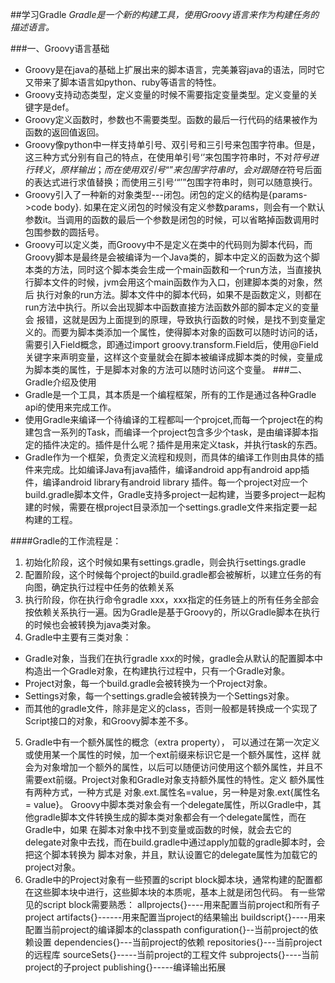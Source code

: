 ##学习Gradle
*Gradle是一个新的构建工具，使用Groovy语言来作为构建任务的描述语言。*

###一、Groovy语言基础
- Groovy是在java的基础上扩展出来的脚本语言，完美兼容java的语法，同时它又带来了脚本语言如python、ruby等语言的特性。
- Groovy支持动态类型，定义变量的时候不需要指定变量类型。定义变量的关键字是def。
- Groovy定义函数时，参数也不需要类型。函数的最后一行代码的结果被作为函数的返回值返回。
- Groovy像python中一样支持单引号、双引号和三引号来包围字符串。但是，这三种方式分别有自己的特点，在使用单引号‘’来包围字符串时，不对$符 号进行转义，原样输出；而在使用双引号“”来包围字符串时，会对跟随在$符号后面的表达式进行求值替换；而使用三引号‘“’”包围字符串时，则可以随意换行。
- Groovy引入了一种新的对象类型---闭包。闭包的定义的结构是{params->code body}.  如果在定义闭包的时候没有定义参数params，则会有一个默认参数it。当调用的函数的最后一个参数是闭包的时候，可以省略掉函数调用时包围参数的圆括号。
- Groovy可以定义类，而Groovy中不是定义在类中的代码则为脚本代码，而Groovy脚本是最终是会被编译为一个Java类的，脚本中定义的函数为这个脚本类的方法，同时这个脚本类会生成一个main函数和一个run方法，当直接执行脚本文件的时候，jvm会用这个main函数作为入口，创建脚本类的对象，然后
执行对象的run方法。脚本文件中的脚本代码，如果不是函数定义，则都在run方法中执行。所以会出现脚本中函数直接方法函数外部的脚本定义的变量会
报错，这就是因为上面提到的原理，导致执行函数的时候，是找不到变量定义的。而要为脚本类添加一个属性，使得脚本对象的函数可以随时访问的话，需要引入Field概念，即通过import groovy.transform.Field后，使用@Field关键字来声明变量，这样这个变量就会在脚本被编译成脚本类的时候，变量成为脚本类的属性，于是脚本对象的方法可以随时访问这个变量。
###二、Gradle介绍及使用
- Gradle是一个工具，其本质是一个编程框架，所有的工作是通过各种Gradle api的使用来完成工作。
- 使用Gradle来编译一个待编译的工程都叫一个projcet,而每一个project在的构建包含一系列的Task，而编译一个project包含多少个task，是由编译脚本指定的插件决定的。插件是什么呢？插件是用来定义task，并执行task的东西。
- Gradle作为一个框架，负责定义流程和规则，而具体的编译工作则由具体的插件来完成。比如编译Java有java插件，编译android app有android app插件，编译android library有android library 插件。每一个project对应一个build.gradle脚本文件，Gradle支持多project一起构建，当要多project一起构建的时候，需要在根project目录添加一个settings.gradle文件来指定要一起构建的工程。

####Gradle的工作流程是：
1. 初始化阶段，这个时候如果有settings.gradle，则会执行settings.gradle
2. 配置阶段，这个时候每个project的build.gradle都会被解析，以建立任务的有向图，确定执行过程中任务的依赖关系
3. 执行阶段，你在执行命令gradle xxx，xxx指定的任务链上的所有任务全部会按依赖关系执行一遍。因为Gradle是基于Groovy的，所以Gradle脚本在执行的时候也会被转换为java类对象。
4. Gradle中主要有三类对象：
  - Gradle对象，当我们在执行gradle xxx的时候，gradle会从默认的配置脚本中构造出一个Gradle对象，在构建执行过程中，只有一个Gradle对象。
  - Project对象，每一个build.gradle会被转换为一个Project对象。
  - Settings对象，每一个settings.gradle会被转换为一个Settings对象。
  - 而其他的gradle文件，除非是定义的class，否则一般都是转换成一个实现了Script接口的对象，和Groovy脚本差不多。
5. Gradle中有一个额外属性的概念（extra property）， 可以通过在第一次定义或使用某一个属性的时候，加一个ext前缀来标识它是一个额外属性，这样
就会为对象增加一个额外的属性，以后可以随便访问使用这个额外属性，并且不需要ext前缀。Project对象和Gradle对象支持额外属性的特性。定义
额外属性有两种方式，一种方式是 对象.ext.属性名=value，另一种是对象.ext{属性名 = value}。
Groovy中脚本类对象会有一个delegate属性，所以Gradle中，其他gradle脚本文件转换生成的脚本类对象都会有一个delegate属性，而在Gradle中，如果
在脚本对象中找不到变量或函数的时候，就会去它的delegate对象中去找，而在build.gradle中通过apply加载的gradle脚本时，会把这个脚本转换为
脚本对象，并且，默认设置它的delegate属性为加载它的project对象。
6. Gradle中的Project对象有一些预置的script block脚本块，通常构建的配置都在这些脚本块中进行，这些脚本块的本质呢，基本上就是闭包代码。
有一些常见的script block需要熟悉：
allprojects{}----用来配置当前project和所有子project
artifacts{}------用来配置当project的结果输出
buildscript{}----用来配置当前project的编译脚本的classpath
configuration{}--当前project的依赖设置
dependencies{}---当前project的依赖
repositories{}---当前project的远程库
sourceSets{}-----当前project的工程文件
subprojects{}----当前project的子project
publishing{}-----编译输出拓展
